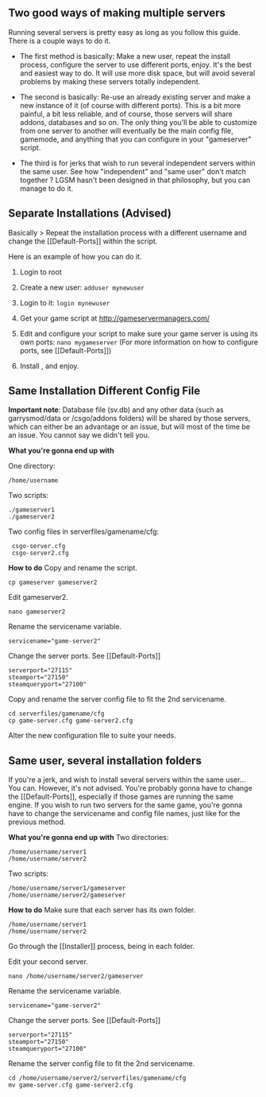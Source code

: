 ## Two good ways of making multiple servers

Running several servers is pretty easy as long as you follow this guide. There is a couple ways to do it.

* The first method is basically: Make a new user, repeat the install process, configure the server to use different ports, enjoy. It's the best and easiest way to do. It will use more disk space, but will avoid several problems by making these servers totally independent.

* The second is basically: Re-use an already existing server and make a new instance of it (of course with different ports). This is a bit more painful, a bit less reliable, and of course, those servers will share addons, databases and so on. The only thing you'll be able to customize from one server to another will eventually be the main config file, gamemode, and anything that you can configure in your "gameserver" script.

* The third is for jerks that wish to run several independent servers within the same user. See how "independent" and "same user" don't match together ? LGSM hasn't been designed in that philosophy, but you can manage to do it.


## Separate Installations (Advised)

Basically > Repeat the installation process with a different username and change the [[Default-Ports]] within the script.

Here is an example of how you can do it.

1. Login to root

2. Create a new user: `adduser mynewuser`

3. Login to it: `login mynewuser`

4. Get your game script at http://gameservermanagers.com/

5. Edit and configure your script to make sure your game server is using its own ports: `nano mygameserver` (For more information on how to configure ports, see [[Default-Ports]])

6. Install , and enjoy. 


## Same Installation Different Config File

**Important note**: Database file (sv.db) and any other data (such as garrysmod/data or /csgo/addons folders) will be shared by those servers, which can either be an advantage or an issue, but will most of the time be an issue. You cannot say we didn't tell you.

**What you're gonna end up with**

One directory:

    /home/username

Two scripts:

    ./gameserver1
    ./gameserver2

Two config files in serverfiles/gamename/cfg: 
 
     csgo-server.cfg
     csgo-server2.cfg


**How to do**
Copy and rename the script.

    cp gameserver gameserver2

Edit gameserver2.

    nano gameserver2

Rename the servicename variable.

    servicename="game-server2"

Change the server ports. See [[Default-Ports]]

    serverport="27115"
    steamport="27150"
    steamqueryport="27100"

Copy and rename the server config file to fit the 2nd servicename.

    cd serverfiles/gamename/cfg
    cp game-server.cfg game-server2.cfg

Alter the new configuration file to suite your needs.

## Same user, several installation folders

If you're a jerk, and wish to install several servers within the same user... You can. However, it's not advised. You're probably gonna have to change the [[Default-Ports]], especially if those games are running the same engine. If you wish to run two servers for the same game, you're gonna have to change the servicename and config file names, just like for the previous method.

**What you're gonna end up with**
Two directories:

    /home/username/server1
    /home/username/server2

Two scripts:

    /home/username/server1/gameserver
    /home/username/server2/gameserver

**How to do**
Make sure that each server has its own folder.

    /home/username/server1
    /home/username/server2

Go through the [[Installer]] process, being in each folder.

Edit your second server.

    nano /home/username/server2/gameserver

Rename the servicename variable.

    servicename="game-server2"

Change the server ports. See [[Default-Ports]]

    serverport="27115"
    steamport="27150"
    steamqueryport="27100"

Rename the server config file to fit the 2nd servicename.

    cd /home/username/server2/serverfiles/gamename/cfg
    mv game-server.cfg game-server2.cfg